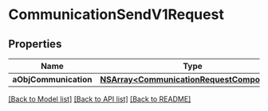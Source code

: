 # CommunicationSendV1Request

## Properties
Name | Type | Description | Notes
------------ | ------------- | ------------- | -------------
**aObjCommunication** | [**NSArray&lt;CommunicationRequestCompound&gt;***](CommunicationRequestCompound.md) |  | 

[[Back to Model list]](../README.md#documentation-for-models) [[Back to API list]](../README.md#documentation-for-api-endpoints) [[Back to README]](../README.md)


